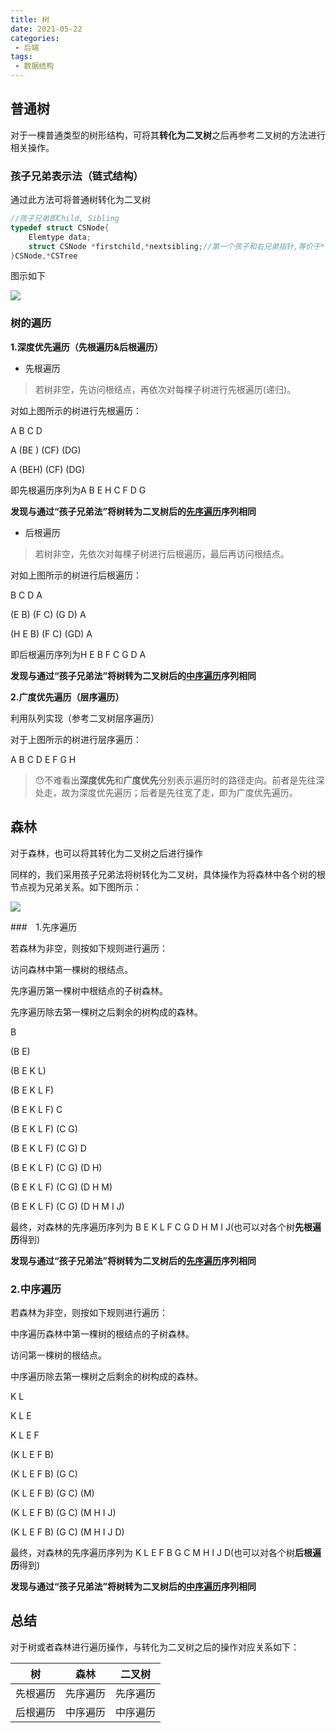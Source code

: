 ```yaml
---
title: 树
date: 2021-05-22
categories:
 - 后端
tags:
 - 数据结构
---
```


## 普通树

对于一棵普通类型的树形结构，可将其**转化为二叉树**之后再参考二叉树的方法进行相关操作。

### 孩子兄弟表示法（链式结构）

通过此方法可将普通树转化为二叉树

```cpp
//孩子兄弟即Child, Sibling
typedef struct CSNode{
    Elemtype data;
    struct CSNode *firstchild,*nextsibling;//第一个孩子和右兄弟指针,等价于*lchild,*rchild
}CSNode,*CSTree
```

图示如下

![](https://gitee.com/fintinger/figure-bed/raw/master//images/20210522103130.png)

### 树的遍历

**1.深度优先遍历（先根遍历&后根遍历）**

- 先根遍历

> 若树非空，先访问根结点，再依次对每棵子树进行先根遍历(递归)。

对如上图所示的树进行先根遍历：

A 	B 	C 	D

A	(BE )	(CF)	(DG)

A	(BEH)   (CF)	(DG) 	

即先根遍历序列为A B E H C F D G

**发现与通过“孩子兄弟法”将树转为二叉树后的<u>先序遍历</u>序列相同**

- 后根遍历

> 若树非空，先依次对每棵子树进行后根遍历，最后再访问根结点。

对如上图所示的树进行后根遍历：

B	C	D	A

(E	B)   (F	C)   (G	D)  A

(H	E	B)  (F	C)  (GD)  A

即后根遍历序列为H E B F C G D A

**发现与通过“孩子兄弟法”将树转为二叉树后的<u>中序遍历</u>序列相同**

**2.广度优先遍历（层序遍历）**

利用队列实现（参考二叉树层序遍历）

对于上图所示的树进行层序遍历：

A B C D E F G H

> 😯不难看出**深度优先**和**广度优先**分别表示遍历时的路径走向。前者是先往深处走，故为深度优先遍历；后者是先往宽了走，即为广度优先遍历。

## 森林

对于森林，也可以将其转化为二叉树之后进行操作

同样的，我们采用孩子兄弟法将树转化为二叉树，具体操作为将森林中各个树的根节点视为兄弟关系。如下图所示：

![](https://gitee.com/fintinger/figure-bed/raw/master//images/20210522110803.png)

###　1.先序遍历

若森林为非空，则按如下规则进行遍历：

访问森林中第一棵树的根结点。

先序遍历第一棵树中根结点的子树森林。

先序遍历除去第一棵树之后剩余的树构成的森林。

B

(B E)

(B E K L)

(B E K L F)

(B E K L F)  C

(B E K L F)  (C G)

(B E K L F)  (C G) D

(B E K L F)  (C G) (D H)

(B E K L F)  (C G) (D H M)

(B E K L F)  (C G) (D H M I J)

最终，对森林的先序遍历序列为 B E K L F C G D H M I J(也可以对各个树**先根遍历**得到)

**发现与通过“孩子兄弟法”将树转为二叉树后的<u>先序遍历</u>序列相同**

### 2.中序遍历

若森林为非空，则按如下规则进行遍历：

中序遍历森林中第一棵树的根结点的子树森林。

访问第一棵树的根结点。

中序遍历除去第一棵树之后剩余的树构成的森林。

K L

K L E

K L E F

(K L E F B)

(K L E F B) (G C)

(K L E F B) (G C) (M)

(K L E F B) (G C) (M H I J)

(K L E F B) (G C) (M H I J D)

最终，对森林的先序遍历序列为 K L E F B G C M H I J D(也可以对各个树**后根遍历**得到)

**发现与通过“孩子兄弟法”将树转为二叉树后的<u>中序遍历</u>序列相同**

## 总结

对于树或者森林进行遍历操作，与转化为二叉树之后的操作对应关系如下：

| 树       | 森林     | 二叉树   |
| -------- | -------- | -------- |
| 先根遍历 | 先序遍历 | 先序遍历 |
| 后根遍历 | 中序遍历 | 中序遍历 |